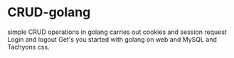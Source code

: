 # CRUD-golang
simple CRUD operations in golang
carries out 
cookies and session request
Login and logout
Get's you started with golang on web and MySQL and Tachyons css.
